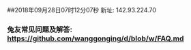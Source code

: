 ##2018年09月28日07时12分07秒 新址: 142.93.224.70
### 兔友常见问题及解答: https://github.com/wanggonging/d/blob/w/FAQ.md

